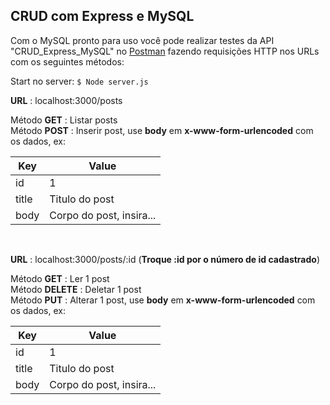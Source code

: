 ## CRUD com Express e MySQL

Com o MySQL pronto para uso você pode realizar testes da API "CRUD_Express_MySQL" no [Postman](https://www.getpostman.com/downloads/) fazendo requisições HTTP nos URLs com os seguintes métodos:

Start no server: ``$ Node server.js``
<br>

**URL** : localhost:3000/posts <br>

Método **GET** : Listar posts<br>
Método **POST** : Inserir post, use __body__ em  __x-www-form-urlencoded__ com os dados, ex:<br>

Key  | Value
------------- | -------------
id  | 1
title  | Titulo do post 
body  | Corpo do post, insira... 
<br>

**URL** : localhost:3000/posts/:id (__Troque :id por o número de id cadastrado__)

Método **GET** : Ler 1 post<br>
Método **DELETE** : Deletar 1 post<br>
Método **PUT** : Alterar 1 post, use __body__ em  __x-www-form-urlencoded__ com os dados, ex:

Key  | Value
------------- | -------------
id  | 1
title  | Titulo do post 
body  | Corpo do post, insira... 
